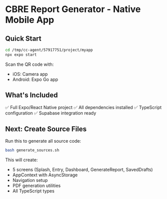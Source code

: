 # CBRE Report Generator - Native Mobile App

## Quick Start

```bash
cd /tmp/cc-agent/57917751/project/myapp
npx expo start
```

Scan the QR code with:
- iOS: Camera app  
- Android: Expo Go app

## What's Included

✅ Full Expo/React Native project
✅ All dependencies installed
✅ TypeScript configuration
✅ Supabase integration ready

## Next: Create Source Files

Run this to generate all source code:
```bash
bash generate_sources.sh
```

This will create:
- 5 screens (Splash, Entry, Dashboard, GenerateReport, SavedDrafts)
- AppContext with AsyncStorage
- Navigation setup
- PDF generation utilities
- All TypeScript types

